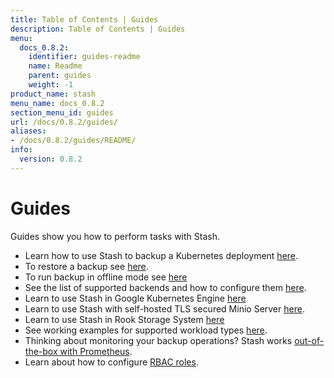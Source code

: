 ```yaml
---
title: Table of Contents | Guides
description: Table of Contents | Guides
menu:
  docs_0.8.2:
    identifier: guides-readme
    name: Readme
    parent: guides
    weight: -1
product_name: stash
menu_name: docs_0.8.2
section_menu_id: guides
url: /docs/0.8.2/guides/
aliases:
- /docs/0.8.2/guides/README/
info:
  version: 0.8.2
---
```


# Guides

Guides show you how to perform tasks with Stash.

- Learn how to use Stash to backup a Kubernetes deployment [here](/docs/0.8.2/guides/backup).
- To restore a backup see [here](/docs/0.8.2/guides/restore).
- To run backup in offline mode see [here](/docs/0.8.2/guides/offline_backup)
- See the list of supported backends and how to configure them [here](/docs/0.8.2/guides/backends).
- Learn to use Stash in Google Kubernetes Engine [here](/docs/0.8.2/guides/platforms/gke)
- Learn to use Stash with self-hosted TLS secured Minio Server [here](/docs/0.8.2/guides/platforms/minio).
- Learn to use Stash in Rook Storage System [here](/docs/0.8.2/guides/platforms/rook)
- See working examples for supported workload types [here](/docs/0.8.2/guides/workloads).
- Thinking about monitoring your backup operations? Stash works [out-of-the-box with Prometheus](/docs/0.8.2/guides/monitoring/overview).
- Learn about how to configure [RBAC roles](/docs/0.8.2/guides/rbac).
